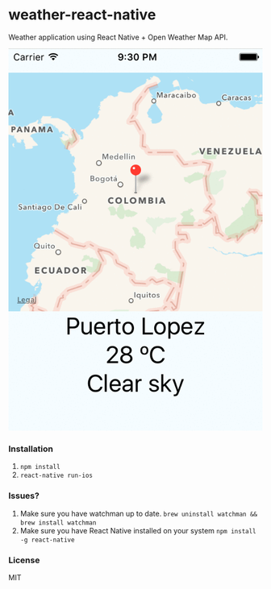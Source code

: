 weather-react-native
====
Weather application using React Native + Open Weather Map API.

![Weather](https://raw.githubusercontent.com/alejandronanez/weather-react-native/master/weather.gif)

### Installation
1. `npm install`
2. `react-native run-ios`

### Issues?
1. Make sure you have watchman up to date.
    `brew uninstall watchman && brew install watchman`
2. Make sure you have React Native installed on your system `npm install -g react-native`

### License
MIT
